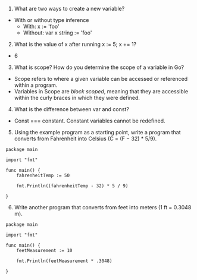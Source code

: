 1. What are two ways to create a new variable?
  - With or without type inference
    - With: x := 'foo'
    - Without: var x string := 'foo'

2. What is the value of x after running x := 5; x += 1?
  - 6

3. What is scope? How do you determine the scope of a variable in Go?
  - Scope refers to where a given variable can be accessed or referenced within a program.
  - Variables in Scope are *block scoped*, meaning that they are accessible within the curly braces in which they were defined.

4. What is the difference between var and const?
  - Const === constant. Constant variables cannot be redefined.

5. Using the example program as a starting point, write a program that converts from Fahrenheit into Celsius (C = (F − 32) * 5/9).
```
package main

import "fmt"

func main() {
	fahrenheitTemp := 50

	fmt.Println((fahrenheitTemp - 32) * 5 / 9)

}
```

6. Write another program that converts from feet into meters (1 ft = 0.3048 m).
```
package main

import "fmt"

func main() {
	feetMeasurement := 10

	fmt.Println(feetMeasurement * .3048)

}
```
